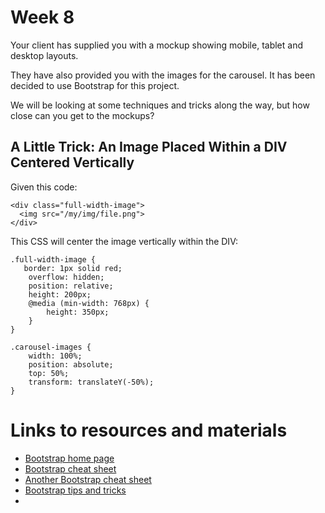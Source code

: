 # Week 8

Your client has supplied you with a mockup showing mobile, tablet and desktop layouts.

They have also provided you with the images for the carousel. It has been decided to use Bootstrap for this project.

We will be looking at some techniques and tricks along the way, but how close can you get to the mockups?

## A Little Trick: An Image Placed Within a DIV Centered Vertically

Given this code:

```
<div class="full-width-image">
  <img src="/my/img/file.png">
</div>
```
This CSS will center the image vertically within the DIV:

```
.full-width-image {
   border: 1px solid red;
    overflow: hidden;
    position: relative;
    height: 200px;
    @media (min-width: 768px) {
        height: 350px;
    }
}

.carousel-images {
    width: 100%;
    position: absolute;
    top: 50%;
    transform: translateY(-50%);
}
```

# Links to resources and materials

* [Bootstrap home page](http://getbootstrap.com/)
* [Bootstrap cheat sheet](https://hackerthemes.com/bootstrap-cheatsheet/)
* [Another Bootstrap cheat sheet](http://www.brandx.net/support/websites/bootstrap/bootstrap-cheat-sheet.html)
* [Bootstrap tips and tricks](https://scotch.io/bar-talk/bootstrap-3-tips-and-tricks-you-might-not-know)
* 
